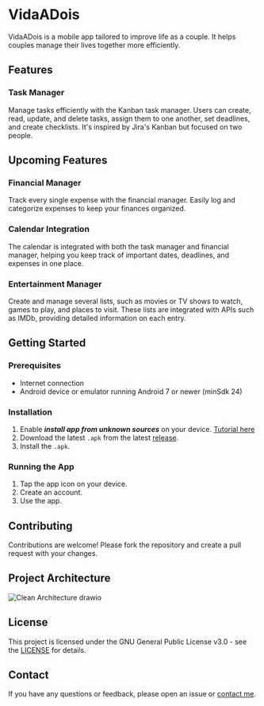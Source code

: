 # VidaADois

VidaADois is a mobile app tailored to improve life as a couple. It helps couples manage their lives together more efficiently.

## Features

### Task Manager

Manage tasks efficiently with the Kanban task manager. Users can create, read, update, and delete tasks, assign them to one another, set deadlines, and create checklists. It's inspired by Jira's Kanban but focused on two people.

## Upcoming Features

### Financial Manager

Track every single expense with the financial manager. Easily log and categorize expenses to keep your finances organized.

### Calendar Integration

The calendar is integrated with both the task manager and financial manager, helping you keep track of important dates, deadlines, and expenses in one place.

### Entertainment Manager

Create and manage several lists, such as movies or TV shows to watch, games to play, and places to visit. These lists are integrated with APIs such as IMDb, providing detailed information on each entry.

## Getting Started

### Prerequisites

- Internet connection
- Android device or emulator running Android 7 or newer (minSdk 24)

### Installation

1. Enable ***install app from unknown sources*** on your device. [Tutorial here](https://www.appaloosa.io/blog/guides/how-to-install-apps-from-unknown-sources-in-android)
2. Download the latest `.apk` from the latest [release](https://github.com/lucas-marianno/vida-a-dois/releases).
3. Install the `.apk`.

### Running the App

1. Tap the app icon on your device.
2. Create an account.
3. Use the app.

## Contributing

Contributions are welcome! Please fork the repository and create a pull request with your changes.

## Project Architecture

![Clean Architecture drawio](https://github.com/user-attachments/assets/5ed658c9-79a0-4e86-b803-74de8789db46)

## License

This project is licensed under the GNU General Public License v3.0 - see the [LICENSE](https://github.com/lucas-marianno/vida-a-dois/blob/main/LICENSE) for details.

## Contact

If you have any questions or feedback, please open an issue or [contact me](https://linktr.ee/lucasmarianno).
